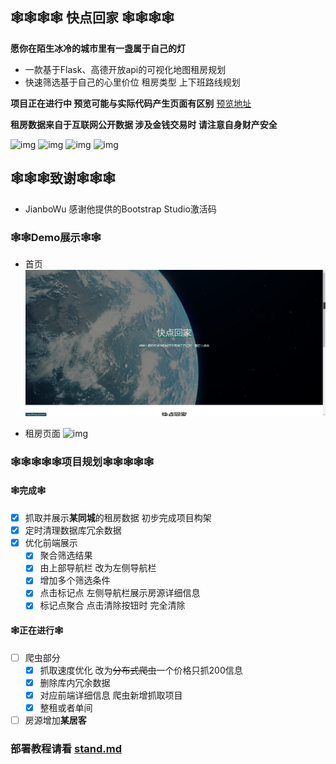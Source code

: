 <!--
 * @Author: Ziheng
 * @Date: 2021-01-11 10:19:28
 * @LastEditTime: 2021-03-16 11:01:10
-->
## 🕸🕸🕸🕸 快点回家 🕸🕸🕸🕸
**愿你在陌生冰冷的城市里有一盏属于自己的灯**
- 一款基于Flask、高德开放api的可视化地图租房规划
- 快速筛选基于自己的心里价位 租房类型 上下班路线规划 

**项目正在进行中 预览可能与实际代码产生页面有区别**
[预览地址](http://map.ziheng.xyz)


**租房数据来自于互联网公开数据 涉及金钱交易时 请注意自身财产安全**

![img](https://img.shields.io/badge/Flask-1.1.2-brightgreen)  ![img](https://img.shields.io/badge/beautifulsoup4-4.9.3-brightgreen)  ![img](https://img.shields.io/badge/pymongo-3.11.2-brightgreen)  ![img](https://img.shields.io/badge/requests-2.25.1-brightgreen)

## 🕸🕸🕸致谢🕸🕸🕸
- JianboWu 感谢他提供的Bootstrap Studio激活码
### 🕸🕸Demo展示🕸🕸
- 首页
![img](/img/index_demo.png)

- 租房页面
![img](/img/Index_demo_1.gif)

### 🕸🕸🕸🕸🕸项目规划🕸🕸🕸🕸🕸
#### 🕸完成🕸
- [x] 抓取并展示**某同城**的租房数据 初步完成项目构架
- [x] 定时清理数据库冗余数据
- [x] 优化前端展示
  - [x] 聚合筛选结果
  - [x] 由上部导航栏 改为左侧导航栏
  - [x] 增加多个筛选条件
  - [x] 点击标记点 左侧导航栏展示房源详细信息
  - [x] 标记点聚合 点击清除按钮时 完全清除
#### 🕸正在进行🕸
- [ ] 爬虫部分
  - [x] 抓取速度优化 改为~~分布式爬虫~~一个价格只抓200信息
  - [x] 删除库内冗余数据
  - [x] 对应前端详细信息 爬虫新增抓取项目
  - [x] 整租或者单间
- [ ] 房源增加**某居客**

### 部署教程请看 [stand.md](./stand.MD)
